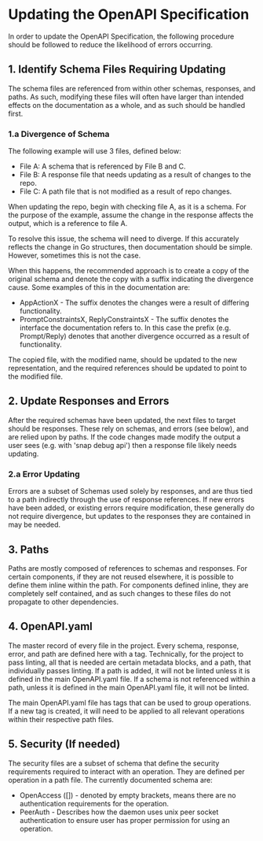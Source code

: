 <!--
    SPDX-FileCopyrightText: 2025 Canonical Ltd
    SPDX-License-Identifier: GPL-3.0-only
-->

# Updating the OpenAPI Specification

In order to update the OpenAPI Specification, the following procedure should be
followed to reduce the likelihood of errors occurring.

## 1. Identify Schema Files Requiring Updating

The schema files are referenced from within other schemas, responses, and paths.
As such, modifying these files will often have larger than intended effects on
the documentation as a whole, and as such should be handled first.

### 1.a Divergence of Schema

The following example will use 3 files, defined below:
- File A: A schema that is referenced by File B and C.
- File B: A response file that needs updating as a result of changes to the repo.
- File C: A path file that is not modified as a result of repo changes.

When updating the repo, begin with checking file A, as it is a schema. For the
purpose of the example, assume the change in the response affects the output,
which is a reference to file A.

To resolve this issue, the schema will need to diverge. If this accurately 
reflects the change in Go structures, then documentation should be simple.
However, sometimes this is not the case.

When this happens, the recommended approach is to create a copy of the original
schema and denote the copy with a suffix indicating the divergence cause. Some
examples of this in the documentation are:
- AppActionX - The suffix denotes the changes were a result of differing
  functionality.
- PromptConstraintsX, ReplyConstraintsX - The suffix denotes the interface the
documentation refers to. In this case the prefix (e.g. Prompt/Reply) denotes
that another divergence occurred as a result of functionality.

The copied file, with the modified name, should be updated to the new
representation, and the required references should be updated to point
to the modified file.

## 2. Update Responses and Errors
After the required schemas have been updated, the next files to target should be
responses. These rely on schemas, and errors (see below), and are relied upon by
paths. If the code changes made modify the output a user sees (e.g. with 'snap
debug api') then a response file likely needs updating.

### 2.a Error Updating
Errors are a subset of Schemas used solely by responses, and are thus tied
to a path indirectly through the use of response references. If new errors have
been added, or existing errors require modification, these generally do not
require divergence, but updates to the responses they are contained in may
be needed.

## 3. Paths
Paths are mostly composed of references to schemas and responses. For certain
components, if they are not reused elsewhere, it is possible to define them
inline within the path. For components defined inline, they are completely
self contained, and as such changes to these files do not propagate to other
dependencies.

## 4. OpenAPI.yaml
The master record of every file in the project. Every schema, response, error,
and path are defined here with a tag. Technically, for the project to pass
linting, all that is needed are certain metadata blocks, and a path, that
individually passes linting. If a path is added, it will not be linted unless
it is defined in the main OpenAPI.yaml file. If a schema is not referenced
within a path, unless it is defined in the main OpenAPI.yaml file, it will
not be linted.

The main OpenAPI.yaml file has tags that can be used to group operations.
If a new tag is created, it will need to be applied to all relevant
operations within their respective path files.

## 5. Security (If needed)
The security files are a subset of schema that define the security requirements
required to interact with an operation. They are defined per operation in a path
file. The currently documented schema are:
- OpenAccess ([]) - denoted by empty brackets, means there are no authentication
requirements for the operation.
- PeerAuth - Describes how the daemon uses unix peer socket authentication to
ensure user has proper permission for using an operation.
